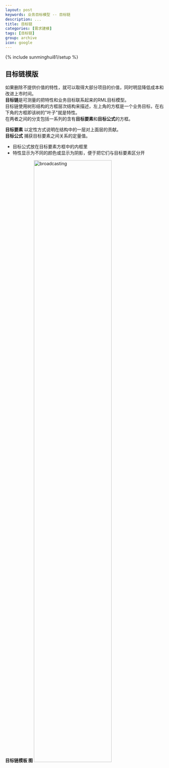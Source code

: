 ```yaml
---
layout: post
keywords: 业务目标模型 -- 目标链
description: ...
title: 目标链
categories: [需求建模]
tags: [目标链]
group: archive
icon: google
---
```

{% include sunminghui81/setup %}


## 目标链模版
如果删除不提供价值的特性，就可以取得大部分项目的价值，同时明显降低成本和改进上市时间。  
**目标链**是可测量的把特性和业务目标联系起来的RML目标模型。  
目标链使用树形结构的方框层次结构来描述，左上角的方框是一个业务目标，在右下角的方框即该树的"叶子"就是特性。  
在两者之间的分支包括一系列的含有**目标要素**和**目标公式**的方框。  

**目标要素** 以定性方式说明在结构中的一层对上面层的贡献。  
**目标公式** 捕获目标要素之间关系的定量值。  
- 目标公式放在目标要素方框中的内框里  
- 特性显示为不同的颜色或显示为阴影，便于把它们与目标要素区分开  

**目标链模板 图**
<img src="/image/numpy/numpy_broadcasting.png" alt="broadcasting" width="70%" height="70%"/>
